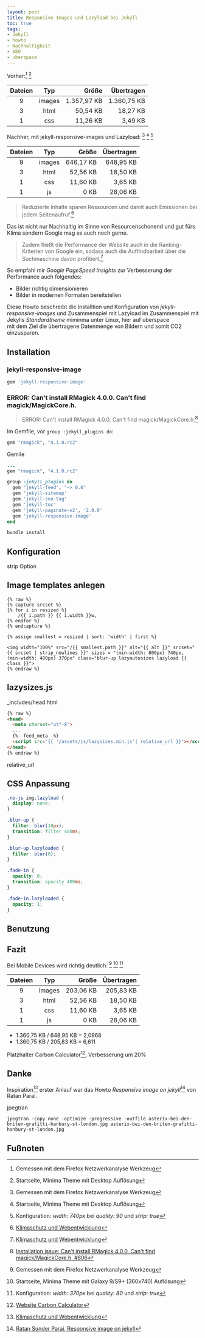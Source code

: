 ```yaml
---
layout: post
title: Responsive Images und Lazyload bei Jekyll
toc: true
tags:
- Jekyll
- howto
- Nachhaltigkeit
- SEO
- uberspace
---
```


Vorher:[^fnet] [^front]

|Dateien | Typ   | Größe       | Übertragen  |
|:------:|:-----:|------------:|------------:|
| 9      |images | 1.357,97 KB | 1.360,75 KB |
|3       |html   |    50,54 KB |    18,27 KB |
|1       |css    |   11,26 KB  |     3,49 KB |

Nachher, mit jekyll-responsive-images und Lazyload: [^fnet] [^front] [^conf] 

|Dateien | Typ   | Größe       | Übertragen  |
|:------:|:-----:|------------:|------------:|
| 9      |images |   646,17 KB |   648,95 KB |
| 3      |html   |    52,56 KB |    18,50 KB |
| 1      |css    |    11,60 KB |     3,65 KB |
| 1      |js     |        0 KB |    28,06 KB |

> Reduzierte Inhalte sparen Ressourcen und damit auch Emissionen bei jedem Seitenaufruf.[^rbklima]    

Das ist nicht nur Nachhaltig im Sinne von Resourcenschonend und gut fürs Klima
sondern Google mag es auch noch gerne.

> Zudem fließt die Performance der Website auch in die Ranking-Kriterien 
> von Google ein, sodass auch die Auffindbarkeit über die Suchmaschine davon profitiert.[^rbklima]

So empfahl mir *Google PageSpeed Insights* zur Verbesserung der Performance auch folgendes:
- Bilder richtig dimensionieren
- Bilder in modernen Formaten bereitstellen


Diese Howto beschreibt die Installtion und Konfiguration von *jekyll-responsive-images*
und Zusammenspiel mit Lazyload im Zusammenspiel mit Jekylls *Standardtheme* miminma 
unter Linux, hier auf uberspace   
mit dem Ziel die übertragene Datenmenge von Bildern und somit CO2 einzusparen.
<!--break-->

## Installation

### jekyll-responsive-image 

```ruby
gem 'jekyll-responsive-image'
```

### ERROR: Can't install RMagick 4.0.0. Can't find magick/MagickCore.h.

> ERROR: Can't install RMagick 4.0.0. Can't find magick/MagickCore.h.[^rmagick]


Im Gemfile, vor `group :jekyll_plugins do`:

```ruby
gem "rmagick", "4.1.0.rc2"
```

Gemile

```ruby
...
gem "rmagick", "4.1.0.rc2"

group :jekyll_plugins do
  gem "jekyll-feed", "~> 0.6"
  gem 'jekyll-sitemap'
  gem 'jekyll-seo-tag'
  gem 'jekyll-toc'
  gem 'jekyll-paginate-v2', '2.0.0'
  gem 'jekyll-responsive-image'
end
```

```bash
bundle install
```

## Konfiguration

strip Option

## Image templates anlegen

```liquid
{% raw %}
{% capture srcset %}
{% for i in resized %}
    /{{ i.path }} {{ i.width }}w,
{% endfor %}
{% endcapture %}

{% assign smallest = resized | sort: 'width' | first %}

<img width="100%" src="/{{ smallest.path }}" alt="{{ alt }}" srcset="{{ srcset | strip_newlines }}" sizes = "(min-width: 800px) 740px, (min-width: 400px) 370px" class="blur-up lazyautosizes lazyload {{ class }}">
{% endraw %}
```

## lazysizes.js

_includes/head.html


```html
{% raw %}
<head>
  <meta charset="utf-8">
  ...
  {%- feed_meta -%}
  <script src="{{ '/assets/js/lazysizes.min.js'| relative_url }}"></script>   
</head>
{% endraw %}
```


relative_url

## CSS Anpassung

```css
.no-js img.lazyload {
  display: none;
}

.blur-up {
  filter: blur(10px);
  transition: filter 400ms;
}

.blur-up.lazyloaded {
  filter: blur(0);
}

.fade-in {
  opacity: 0;
  transition: opacity 400ms;
}

.fade-in.lazyloaded {
  opacity: 1;
}
```

## Benutzung

## Fazit

Bei Mobile Devices wird richtig deutlich: [^fnet] [^frontm] [^confm]

|Dateien | Typ   | Größe       | Übertragen  |
|:------:|:-----:|------------:|------------:|
| 9      |images |   203,06 KB |   205,83 KB |
| 3      |html   |    52,56 KB |    18,50 KB |
|1       |css    |    11,60 KB |     3,65 KB |
|1       |js     |        0 KB |    28,06 KB |


* 1.360,75 KB / 648,95 KB = 2,0968
* 1.360,75 KB / 205,83 KB = 6,611


Platzhalter Carbon Calculator[^ccalc], Verbesserung um 20%

## Danke

Inspiration[^rbklima] erster Anlauf war das Howto *Responsive image on jekyll*[^ratan] von Ratan Parai.

jpegtran

```
jpegtran -copy none -optimize -progressive -outfile asterix-bei-den-briten-grafitti-hanbury-st-london.jpg asterix-bei-den-briten-grafitti-hanbury-st-london.jpg
```

## Fußnoten

[^front]: Startseite, Minima Theme mit Desktop Auflösung  
[^fnet]: Gemessen mit dem Firefox Netzwerkanalyse Werkzeug  
[^conf]: Konfiguration: *width: 740px* bei *quality: 90* und *strip: true*
[^rmagick]: [Installation issue: Can't install RMagick 4.0.0. Can't find magick/MagickCore.h. #806](https://github.com/rmagick/rmagick/issues/806#issuecomment-535301931)
[^rbklima]: [Klimaschutz und Webentwicklung](https://reinblau.coop/blog/klimaschutz-und-webentwicklung/)
[^ratan]: [Ratan Sunder Parai, Responsive image on jekyll](https://www.ratanparai.com/jekyll/Responsive-image-on-jekyll/)
[^ccalc]: [Website Carbon Calculator](https://www.websitecarbon.com/)
[^frontm]: Startseite, Minima Theme mit Galaxy 9/S9+ (360x740) Auflösung 
[^confm]: Konfiguration: *width: 370px* bei *quality: 80* und *strip: true*
